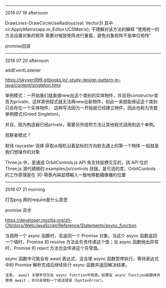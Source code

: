 
--------------------------------
2018 07 19 afternoon

DrawLines-DrawCircleUseRadious(val: Vector3)
其中
cir.ApplyMatrix(app.m_Editor.UCSMatrix); 
不理解对该方法的解释
“使用统一的方法设置对象的矩阵
需要对缩放矩阵进行重载，避免对象矩阵不是单位矩阵”

promise回调


---------------------------------
2018 07 20 afternoon
 
addEventListener

https://skyyen999.gitbooks.io/-study-design-pattern-in-java/content/singleton.html

单例模式：一开始我们就直接new出这个类别的实体物件，并且将constructor宣告为private，这样其他程式就无法再new出新物件，如此一来就能保证这个类别只会存在一个实体物件， 这种写法因为一开始就已经建立物件，因此也称为贪婪单例模式(Greed Singleton)。

并且，因为构造器已经private，需要另外提供方法让其他程式调用到这个单例。

观察者模式？

射线 raycaster 选择 获取从相机沿着鼠标的方向射去遇上的第一个物体 一般就是我们想操作的对象

 Three.js 中，是通過 OrbitControls.js API 來支持鼠標交互的，該 API 位於 Three.js 源代碼樹的 examples/js/controls 目錄。是可选的库，OrbitControls 的工作原理是在 3D 場景內與鼠標輸入一致地移動攝像機的位置

-----------------------------------
2018 07 21 morning

打包png 用的require是什么意思

promise 
异步

https://developer.mozilla.org/zh-CN/docs/Web/JavaScript/Reference/Statements/async_function

当调用一个 async 函数时，会返回一个 Promise 对象。当这个 async 函数返回一个值时，Promise 的 resolve 方法会负责传递这个值；当 async 函数抛出异常时，Promise 的 reject 方法也会传递这个异常值。

async 函数中可能会有 await 表达式，这会使 async 函数暂停执行，等待表达式中的 Promise 解析完成后继续执行 async 函数并返回解决结果。

    注意， await 关键字仅仅在 async function中有效。如果在 async function函数体外使用 await ，你只会得到一个语法错误（SyntaxError）。

